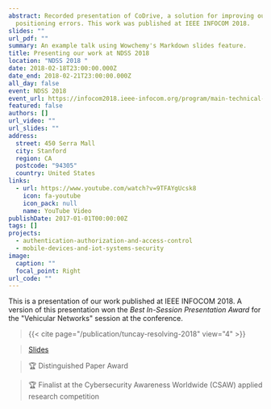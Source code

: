 ```yaml
---
abstract: Recorded presentation of CoDrive, a solution for improving outdoor
  positioning errors. This work was published at IEEE INFOCOM 2018.
slides: ""
url_pdf: ""
summary: An example talk using Wowchemy's Markdown slides feature.
title: Presenting our work at NDSS 2018
location: "NDSS 2018 "
date: 2018-02-18T23:00:00.000Z
date_end: 2018-02-21T23:00:00.000Z
all_day: false
event: NDSS 2018
event_url: https://infocom2018.ieee-infocom.org/program/main-technical-program
featured: false
authors: []
url_video: ""
url_slides: ""
address:
  street: 450 Serra Mall
  city: Stanford
  region: CA
  postcode: "94305"
  country: United States
links:
  - url: https://www.youtube.com/watch?v=9TFAYgUcsk8
    icon: fa-youtube
    icon_pack: null
    name: YouTube Video
publishDate: 2017-01-01T00:00:00Z
tags: []
projects:
  - authentication-authorization-and-access-control
  - mobile-devices-and-iot-systems-security
image:
  caption: ""
  focal_point: Right
url_code: ""
---
```

This is a presentation of our work published at IEEE INFOCOM 2018. A version of this presentation won the *Best In-Session Presentation Award* for the "Vehicular Networks" session at the conference.

> {{< cite page="/publication/tuncay-resolving-2018" view="4" >}}

> [Slides](https://www.soterisdemetriou.com/publication/tuncay-resolving-2018/ndss2018_release_slides.pdf)

> :trophy: Distinguished Paper Award

> :trophy: Finalist at the Cybersecurity Awareness Worldwide (CSAW) applied research competition
